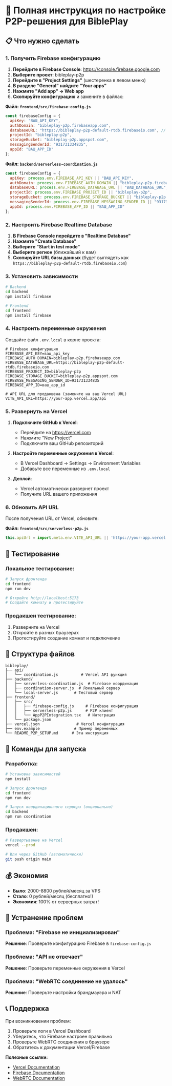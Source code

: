 # 🚀 Полная инструкция по настройке P2P-решения для BiblePlay

## 📋 Что нужно сделать

### **1. Получить Firebase конфигурацию**

1. **Перейдите в Firebase Console**: https://console.firebase.google.com
2. **Выберите проект**: bibleplay-p2p
3. **Перейдите в "Project Settings"** (шестеренка в левом меню)
4. **В разделе "General" найдите "Your apps"**
5. **Нажмите "Add app" → Web app**
6. **Скопируйте конфигурацию** и замените в файлах:

**Файл: `frontend/src/firebase-config.js`**
```javascript
const firebaseConfig = {
  apiKey: "ВАШ_API_KEY",
  authDomain: "bibleplay-p2p.firebaseapp.com",
  databaseURL: "https://bibleplay-p2p-default-rtdb.firebaseio.com", // Замените на ваш URL
  projectId: "bibleplay-p2p",
  storageBucket: "bibleplay-p2p.appspot.com",
  messagingSenderId: "931731334835",
  appId: "ВАШ_APP_ID"
};
```

**Файл: `backend/serverless-coordination.js`**
```javascript
const firebaseConfig = {
  apiKey: process.env.FIREBASE_API_KEY || "ВАШ_API_KEY",
  authDomain: process.env.FIREBASE_AUTH_DOMAIN || "bibleplay-p2p.firebaseapp.com",
  databaseURL: process.env.FIREBASE_DATABASE_URL || "ВАШ_DATABASE_URL",
  projectId: process.env.FIREBASE_PROJECT_ID || "bibleplay-p2p",
  storageBucket: process.env.FIREBASE_STORAGE_BUCKET || "bibleplay-p2p.appspot.com",
  messagingSenderId: process.env.FIREBASE_MESSAGING_SENDER_ID || "931731334835",
  appId: process.env.FIREBASE_APP_ID || "ВАШ_APP_ID"
};
```

### **2. Настроить Firebase Realtime Database**

1. **В Firebase Console перейдите в "Realtime Database"**
2. **Нажмите "Create Database"**
3. **Выберите "Start in test mode"**
4. **Выберите регион** (ближайший к вам)
5. **Скопируйте URL базы данных** (будет выглядеть как `https://bibleplay-p2p-default-rtdb.firebaseio.com`)

### **3. Установить зависимости**

```bash
# Backend
cd backend
npm install firebase

# Frontend
cd frontend
npm install firebase
```

### **4. Настроить переменные окружения**

Создайте файл `.env.local` в корне проекта:

```env
# Firebase конфигурация
FIREBASE_API_KEY=ваш_api_key
FIREBASE_AUTH_DOMAIN=bibleplay-p2p.firebaseapp.com
FIREBASE_DATABASE_URL=https://bibleplay-p2p-default-rtdb.firebaseio.com
FIREBASE_PROJECT_ID=bibleplay-p2p
FIREBASE_STORAGE_BUCKET=bibleplay-p2p.appspot.com
FIREBASE_MESSAGING_SENDER_ID=931731334835
FIREBASE_APP_ID=ваш_app_id

# API URL для продакшена (замените на ваш Vercel URL)
VITE_API_URL=https://your-app.vercel.app/api
```

### **5. Развернуть на Vercel**

1. **Подключите GitHub к Vercel**:
   - Перейдите на https://vercel.com
   - Нажмите "New Project"
   - Подключите ваш GitHub репозиторий

2. **Настройте переменные окружения в Vercel**:
   - В Vercel Dashboard → Settings → Environment Variables
   - Добавьте все переменные из `.env.local`

3. **Деплой**:
   - Vercel автоматически развернет проект
   - Получите URL вашего приложения

### **6. Обновить API URL**

После получения URL от Vercel, обновите:

**Файл: `frontend/src/serverless-p2p.js`**
```javascript
this.apiUrl = import.meta.env.VITE_API_URL || 'https://your-app.vercel.app/api';
```

## 🧪 Тестирование

### **Локальное тестирование:**

```bash
# Запуск фронтенда
cd frontend
npm run dev

# Откройте http://localhost:5173
# Создайте комнату и протестируйте
```

### **Продакшен тестирование:**

1. Разверните на Vercel
2. Откройте в разных браузерах
3. Протестируйте создание комнат и подключение

## 📁 Структура файлов

```
bibleplay/
├── api/
│   └── coordination.js          # Vercel API функция
├── backend/
│   ├── serverless-coordination.js  # Firebase координация
│   ├── coordination-server.js  # Локальный сервер
│   └── local-server.js       # Тестовый сервер
├── frontend/
│   ├── src/
│   │   ├── firebase-config.js     # Firebase конфигурация
│   │   ├── serverless-p2p.js      # P2P клиент
│   │   └── AppP2PIntegration.tsx   # Интеграция
│   └── package.json
├── vercel.json                # Vercel конфигурация
├── env.example               # Пример переменных
└── README_P2P_SETUP.md      # Эта инструкция
```

## 🚀 Команды для запуска

### **Разработка:**
```bash
# Установка зависимостей
npm install

# Запуск фронтенда
cd frontend
npm run dev

# Запуск координационного сервера (опционально)
cd backend
npm run coordination
```

### **Продакшен:**
```bash
# Развертывание на Vercel
vercel --prod

# Или через GitHub (автоматически)
git push origin main
```

## 💰 Экономия

- **Было**: 2000-8800 рублей/месяц за VPS
- **Стало**: 0 рублей/месяц (бесплатно!)
- **Экономия**: 100% от серверных затрат!

## 🔧 Устранение проблем

### **Проблема: "Firebase не инициализирован"**
**Решение**: Проверьте конфигурацию Firebase в `firebase-config.js`

### **Проблема: "API не отвечает"**
**Решение**: Проверьте переменные окружения в Vercel

### **Проблема: "WebRTC соединение не удалось"**
**Решение**: Проверьте настройки брандмауэра и NAT

## 📞 Поддержка

При возникновении проблем:
1. Проверьте логи в Vercel Dashboard
2. Убедитесь, что Firebase настроен правильно
3. Проверьте WebRTC соединения в браузере
4. Обратитесь к документации Vercel/Firebase

**Полезные ссылки:**
- [Vercel Documentation](https://vercel.com/docs)
- [Firebase Documentation](https://firebase.google.com/docs)
- [WebRTC Documentation](https://webrtc.org/getting-started/)
